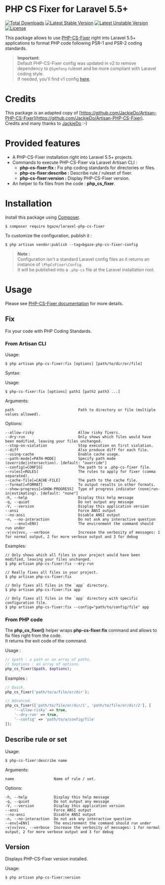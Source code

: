 # PHP CS Fixer for Laravel 5.5+

[![Total Downloads](https://poser.pugx.org/bgaze/laravel-php-cs-fixer/downloads)](https://packagist.org/packages/bgaze/laravel-php-cs-fixer)
[![Latest Stable Version](https://poser.pugx.org/bgaze/laravel-php-cs-fixer/v/stable)](https://packagist.org/packages/bgaze/laravel-php-cs-fixer)
[![Latest Unstable Version](https://poser.pugx.org/bgaze/laravel-php-cs-fixer/v/unstable)](https://packagist.org/packages/bgaze/laravel-php-cs-fixer)
[![License](https://poser.pugx.org/bgaze/laravel-php-cs-fixer/license)](https://packagist.org/packages/bgaze/laravel-php-cs-fixer)

This package allows to use [PHP-CS-Fixer](https://cs.sensiolabs.org/) right into Laravel 5.5+ applications 
to format PHP code following PSR-1 and PSR-2 coding standards.

> **Important:**  
> Default PHP-CS-Fixer config was updated in v2 to remove dependency to `@Symfony` ruleset and be more compliant with Laravel coding style.  
> If needed, you'll find v1 config [here](https://github.com/bgaze/laravel-php-cs-fixer/blob/1.0.2/src/config/.php-cs).


# Credits

This package is an adapted copy of [https://github.com/JackieDo/Artisan-PHP-CS-Fixer](https://github.com/JackieDo/Artisan-PHP-CS-Fixer).  
Credits and many thanks to [JackieDo](https://github.com/JackieDo) :-)

# Provided features

* A PHP-CS-Fixer installation right into Laravel 5.5+ projects.
* Commands to execute PHP-CS-Fixer via Laravel Artisan CLI :
    + **php-cs-fixer:fix :**         Fix php coding standards for directories or files.
    + **php-cs-fixer:describe :**    Describe rule / ruleset of fixer.
    + **php-cs-fixer:version :**     Display PHP-CS-Fixer version.
* An helper to fix files from the code : **php_cs_fixer**.

# Installation

Install this package using [Composer](https://getcomposer.org).

```$ composer require bgaze/laravel-php-cs-fixer```

To customize the configuration, publish it :

```$ php artisan vendor:publish --tag=bgaze-php-cs-fixer-config```

> **Note :**  
> Configuration isn't a standard Laravel config files as it returns an instance of `\PhpCsFixer\Config`.  
> It will be published into a `.php-cs` file at the Laravel installation root.

# Usage

Please see [PHP-CS-Fixer documentation](https://cs.sensiolabs.org/#usage) for more details.

## Fix

Fix your code with PHP Coding Standards.

### From Artisan CLI

Usage:

```$ php artisan php-cs-fixer:fix [options] [path/to/dir/or/file]```

Syntax:

Usage:

```$ php-cs-fixer:fix [options] path1 [path2 path3 ...]```

Arguments:

```path                             Path to directory or file (multiple values allowed).```

Options:

```
--allow-risky                    Allow risky fixers.
--dry-run                        Only shows which files would have been modified, leaving your files unchanged.
--stop-on-violation              Stop execution on first violation.
--diff                           Also produce diff for each file.
--using-cache                    Enable cache usage.
--path-mode[=PATH-MODE]          Specify path mode (override|intersection). [default: "override"]
--config[=CONFIG]                The path to a .php-cs-fixer file.
--rules[=RULES]                  The rules to apply for fixer (comma separated).
--cache-file[=CACHE-FILE]        The path to the cache file.
--format[=FORMAT]                To output results in other formats.
--show-progress[=SHOW-PROGRESS]  Type of progress indicator (none|run-in|estimating). [default: "none"]
-h, --help                       Display this help message
-q, --quiet                      Do not output any message
-V, --version                    Display this application version
--ansi                           Force ANSI output
--no-ansi                        Disable ANSI output
-n, --no-interaction             Do not ask any interactive question
    --env[=ENV]                  The environment the command should run under
-v|vv|vvv, --verbose             Increase the verbosity of messages: 1 for normal output, 2 for more verbose output and 3 for debug
```

Examples:

```
// Only shows which all files in your project would have been modified, leaving your files unchanged.
$ php artisan php-cs-fixer:fix --dry-run

// Really fixes all files in your project.
$ php artisan php-cs-fixer:fix

// Only fixes all files in the `app` directory.
$ php artisan php-cs-fixer:fix app

// Only fixes all files in the `app` directory with specific configuration file.
$ php artisan php-cs-fixer:fix --config="path/to/config/file" app
```

### From PHP code

The **php_cs_fixer()** helper wraps **php-cs-fixer:fix** command and allows to fix files right from the code.  
It returns the exit code of the command.

Usage :

```php
// $path : a path or an array of paths.
// $options : an array of options.
php_cs_fixer($path, $options);
```

Examples :

```php
// Quick.
php_cs_fixer('path/to/a/file/or/dir');

// Advanced.
php_cs_fixer(['path/to/file/or/dir/1', 'path/to/file/or/dir/2'], [
    '--allow-risky' => true,
    '--dry-run' => true,
    '--config' => 'path/to/a/config/file'
]);
```

## Describe rule or set

Usage:

```$ php-cs-fixer:describe name```

Arguments:

```name                  Name of rule / set.```

Options:

```
-h, --help            Display this help message
-q, --quiet           Do not output any message
-V, --version         Display this application version
--ansi                Force ANSI output
--no-ansi             Disable ANSI output
-n, --no-interaction  Do not ask any interactive question
--env[=ENV]           The environment the command should run under
-v|vv|vvv, --verbose  Increase the verbosity of messages: 1 for normal output, 2 for more verbose output and 3 for debug
```

## Version

Displays PHP-CS-Fixer version installed.

Usage:

```$ php artisan php-cs-fixer:version```

